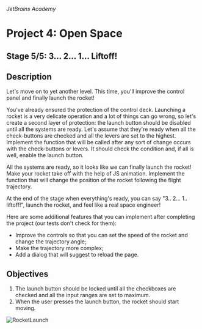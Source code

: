 *JetBrains Academy*
# Project 4: Open Space

## Stage 5/5: 3… 2… 1… Liftoff!

## Description
Let's move on to yet another level. This time, you'll improve the control panel and finally launch the rocket!

You've already ensured the protection of the control deck. Launching a rocket is a very delicate operation and a lot of things can go wrong, so let's create a second layer of protection: the launch button should be disabled until all the systems are ready. Let's assume that they're ready when all the check-buttons are checked and all the levers are set to the highest. Implement the function that will be called after any sort of change occurs with the check-buttons or levers. It should check the condition and, if all is well, enable the launch button.

All the systems are ready, so it looks like we can finally launch the rocket! Make your rocket take off with the help of JS animation. Implement the function that will change the position of the rocket following the flight trajectory.

At the end of the stage when everything's ready, you can say "3.. 2... 1.. liftoff!", launch the rocket, and feel like a real space engineer!

Here are some additional features that you can implement after completing the project (our tests don't check for them):

- Improve the controls so that you can set the speed of the rocket and change the trajectory angle;
- Make the trajectory more complex;
- Add a dialog that will suggest to reload the page.

## Objectives
1. The launch button should be locked until all the checkboxes are checked and all the input ranges are set to maximum.
1. When the user presses the launch button, the rocket should start moving.

![RocketLaunch](https://user-images.githubusercontent.com/31639106/120064847-7d056680-c098-11eb-90c6-f74658f24f50.gif)